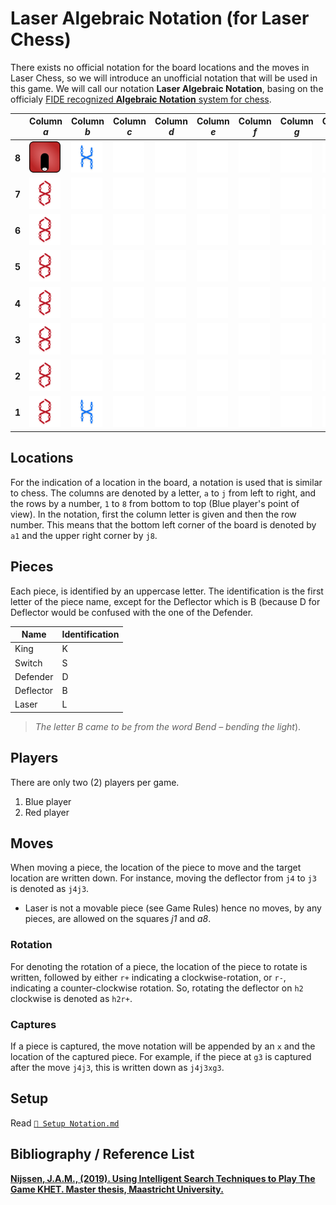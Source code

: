 # Laser Algebraic Notation (for Laser Chess)
There exists no official notation for the board locations and the moves in Laser Chess, so we will introduce an unofficial notation that will be used in this game. We will call our notation **Laser Algebraic Notation**, basing on the officialy [FIDE recognized **Algebraic Notation** system for chess](https://www.fide.com/FIDE/handbook/LawsOfChess.pdf).

| | Column *a* | Column *b* | Column *c* | Column *d* | Column *e* | Column *f* | Column *g* | Column *h* | Column *i* | Column *j* |
| ----- | -------------------------------- | ---------------------------------- | ---------------------------- | ---------------------------- | ---------------------------- | ---------------------------- | ---------------------------- | ---------------------------- | -------------------------------- | ---------------------------------- |
| **8** | <img src="images/pieces/red_L_r1.png" width=""/>  | ![](images/pieces/blue_helix.png)  | ![](images/pieces/blank.png) | ![](images/pieces/blank.png) | ![](images/pieces/blank.png) | ![](images/pieces/blank.png) | ![](images/pieces/blank.png) | ![](images/pieces/blank.png) | ![](images/pieces/red_helix.png) | ![](images/pieces/blue_helix.png) |
| **7** | ![](images/pieces/red_helix.png) | ![](images/pieces/blank.png)       | ![](images/pieces/blank.png) | ![](images/pieces/blank.png) | ![](images/pieces/blank.png) | ![](images/pieces/blank.png) | ![](images/pieces/blank.png) | ![](images/pieces/blank.png) | ![](images/pieces/blank.png)     | ![](images/pieces/blue_helix.png) |
| **6** | ![](images/pieces/red_helix.png) | ![](images/pieces/blank.png)       | ![](images/pieces/blank.png) | ![](images/pieces/blank.png) | ![](images/pieces/blank.png) | ![](images/pieces/blank.png) | ![](images/pieces/blank.png) | ![](images/pieces/blank.png) | ![](images/pieces/blank.png)     | ![](images/pieces/blue_helix.png) |
| **5** | ![](images/pieces/red_helix.png) | ![](images/pieces/blank.png)       | ![](images/pieces/blank.png) | ![](images/pieces/blank.png) | ![](images/pieces/blank.png) | ![](images/pieces/blank.png) | ![](images/pieces/blank.png) | ![](images/pieces/blank.png) | ![](images/pieces/blank.png)     | ![](images/pieces/blue_helix.png) |
| **4** | ![](images/pieces/red_helix.png) | ![](images/pieces/blank.png)       | ![](images/pieces/blank.png) | ![](images/pieces/blank.png) | ![](images/pieces/blank.png) | ![](images/pieces/blank.png) | ![](images/pieces/blank.png) | ![](images/pieces/blank.png) | ![](images/pieces/blank.png)     | ![](images/pieces/blue_helix.png) |
| **3** | ![](images/pieces/red_helix.png) | ![](images/pieces/blank.png)       | ![](images/pieces/blank.png) | ![](images/pieces/blank.png) | ![](images/pieces/blank.png) | ![](images/pieces/blank.png) | ![](images/pieces/blank.png) | ![](images/pieces/blank.png) | ![](images/pieces/blank.png)     | ![](images/pieces/blue_helix.png) |
| **2** | ![](images/pieces/red_helix.png) | ![](images/pieces/blank.png)       | ![](images/pieces/blank.png) | ![](images/pieces/blank.png) | ![](images/pieces/blank.png) | ![](images/pieces/blank.png) | ![](images/pieces/blank.png) | ![](images/pieces/blank.png) | ![](images/pieces/blank.png)     | ![](images/pieces/blue_helix.png) |
| **1** | ![](images/pieces/red_helix.png) | ![](images/pieces/blue_helix.png)  | ![](images/pieces/blank.png) | ![](images/pieces/blank.png) | ![](images/pieces/blank.png) | ![](images/pieces/blank.png) | ![](images/pieces/blank.png) | ![](images/pieces/blank.png) | ![](images/pieces/red_helix.png) | ![](images/pieces/blue_L.png)      |

## Locations
For the indication of a location in the board, a notation is used that is similar to chess. 
The columns are denoted by a letter, `a` to `j` from left to right, and the rows by a number, `1` to `8` from bottom to top (Blue player's point of view).
In the notation, first the column letter is given and then the row number. This means that the bottom left corner of the board is denoted by `a1` and the upper right corner by `j8`.

## Pieces
Each piece, is identified by an uppercase letter.
The identification is the first letter of the piece name, except for the Deflector which is B (because D for Deflector would be confused with the one of the Defender.

| Name      | Identification |
| --------- | -------------- |
| King      | K              |
| Switch    | S              |
| Defender  | D              |
| Deflector | B              |
| Laser     | L              |

> *The letter B came to be from the word Bend – bending the light*).


## Players
There are only two (2) players per game.
1. Blue player
2. Red player


## Moves
When moving a piece, the location of the piece to move and the target location are written down.
For instance, moving the deflector from `j4` to `j3` is denoted as `j4j3`.
- Laser is not a movable piece (see Game Rules) hence no moves, by any pieces, are allowed on the squares *j1* and *a8*.
### Rotation
For denoting the rotation of a piece, the location of the piece to rotate is written, followed by either `r+` indicating a clockwise-rotation, or `r-`, indicating a counter-clockwise rotation.
So, rotating the deflector on `h2` clockwise is denoted as `h2r+`.

### Captures
If a piece is captured, the move notation will be appended by an `x` and the location of the captured piece. For example, if the piece at `g3` is captured after the move `j4j3`, this is written down as `j4j3xg3`.


## Setup
Read [`📄 Setup Notation.md`](SetupNotation.md)

## Bibliography / Reference List
**[Nijssen, J.A.M., (2019). Using Intelligent Search Techniques to Play The Game KHET. Master thesis, Maastricht University.](https://dke.maastrichtuniversity.nl/pim.nijssen/pub/msc.pdf)**